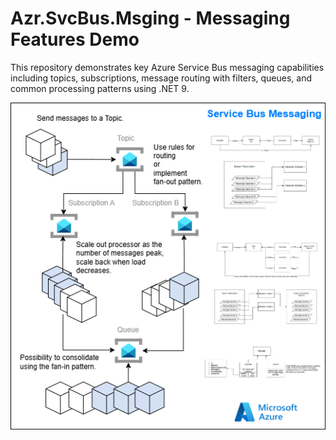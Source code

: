 # Azr.SvcBus.Msging - Messaging Features Demo 

This repository demonstrates key Azure Service Bus messaging capabilities including topics, subscriptions, message routing with filters, queues, and common processing patterns using .NET 9. 

[![Service Bus Diagram](Azr.SvcBus.Msging/SB-SB6.drawio.png)](Azr.SvcBus.Msging/SB-SB6.drawio.png)
